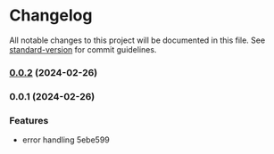 # Changelog

All notable changes to this project will be documented in this file. See [standard-version](https://github.com/conventional-changelog/standard-version) for commit guidelines.

### [0.0.2](https://github.com/Lekejosh/-errorHandler/compare/v0.0.1...v0.0.2) (2024-02-26)

### 0.0.1 (2024-02-26)


### Features

* error handling 5ebe599

